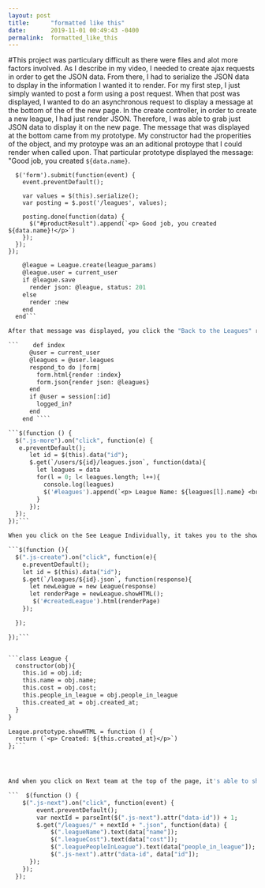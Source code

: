 ```yaml
---
layout: post
title:      "formatted like this"
date:       2019-11-01 00:49:43 -0400
permalink:  formatted_like_this
---
```



#This project was particulary difficult as there were files and alot more factors involved. As I describe in my video, I needed to create ajax requests in order to get the JSON data. From there, I had to serialize the JSON data to dsplay in the information I wanted it to render. For my first step, I just simply wanted to post a form using a post request. When that post was displayed, I wanted to do an asynchronous request to display a message at the bottom of the of the new page. In the create controller, in order to create a new league, I had just render JSON. Therefore, I was able to grab just JSON data to display it on the new page. The message that was displayed at the bottom came from my prototype. My constructor had the properities of the object, and my protoype was an an aditional protoype that I could render when called upon. That particular prototype displayed the message: "Good job, you created `${data.name}`. 



```$(function () {
  $('form').submit(function(event) {
    event.preventDefault();

    var values = $(this).serialize();
    var posting = $.post('/leagues', values);

    posting.done(function(data) {
      $("#productResult").append(`<p> Good job, you created ${data.name}!</p>`)
    });
  });
});
```

``` def create
    @league = League.create(league_params)
    @league.user = current_user
    if @league.save
      render json: @league, status: 201
    else
      render :new
    end
  end```

After that message was displayed, you click the "Back to the Leagues" request, where it would send you back to the index page. The index page displayed all the leagues you created. The index page only displayed the name of the league, as well had options of: Creating a new league, More Info, and See League Individually. When you click on the More Info Button it would asynchronously display all the leagues at the bottom of the page. So it would append all the names of the leagues, costs of the leagues, and amount of people in the leagues on the index page. 

```    def index
      @user = current_user
      @leagues = @user.leagues
      respond_to do |form|
        form.html{render :index}
        form.json{render json: @leagues}
      end 
      if @user = session[:id]
        logged_in?
      end 
    end ````

```$(function () {
  $(".js-more").on("click", function(e) {
   e.preventDefault();
      let id = $(this).data("id");
      $.get(`/users/${id}/leagues.json`, function(data){
        let leagues = data
        for(l = 0; l< leagues.length; l++){
          console.log(leagues)
          $('#leagues').append(`<p> League Name: ${leagues[l].name} <br> This league cost's: ${leagues[l].cost} <br> This league has ${leagues[l].people_in_league} people </p>`)
        }
      });
  });
});```

When you click on the See League Individually, it takes you to the show page. In the show page it displays each individual league and their properities. At the bottom of the page, when you click on "When it was the league created", it displays when the league was created. I used the constructor and protopye to disaplyed the time in which the league was created.

```$(function (){
  $(".js-create").on("click", function(e){
    e.preventDefault();
    let id = $(this).data("id");
    $.get(`/leagues/${id}.json`, function(response){
      let newLeague = new League(response)
      let renderPage = newLeague.showHTML();
       $('#createdLeague').html(renderPage)
    });

  });

});```


```class League {
  constructor(obj){
    this.id = obj.id;
    this.name = obj.name;
    this.cost = obj.cost;
    this.people_in_league = obj.people_in_league
    this.created_at = obj.created_at;
  }
}

League.prototype.showHTML = function () {
  return (`<p> Created: ${this.created_at}</p>`)
};```




And when you click on Next team at the top of the page, it's able to show each team without reloading the page, in other words, displays the information asynchronously. 

```  $(function () {
    $(".js-next").on("click", function(event) {
        event.preventDefault();
        var nextId = parseInt($(".js-next").attr("data-id")) + 1;
        $.get("/leagues/" + nextId + ".json", function(data) {
            $(".leagueName").text(data["name"]);
            $(".leagueCost").text(data["cost"]);
            $(".leaguePeopleInLeague").text(data["people_in_league"]);
            $(".js-next").attr("data-id", data["id"]);
      });
    });
  });







		
		
